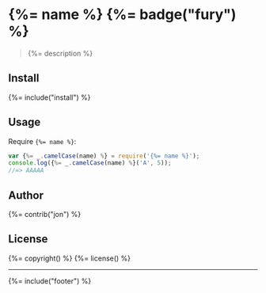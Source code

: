 # {%= name %} {%= badge("fury") %}

> {%= description %}

## Install
{%= include("install") %}

## Usage
Require `{%= name %}`:

```js
var {%= _.camelCase(name) %} = require('{%= name %}');
console.log({%= _.camelCase(name) %}('A', 5));
//=> AAAAA
```

## Author
{%= contrib("jon") %}

## License
{%= copyright() %}
{%= license() %}

***

{%= include("footer") %}